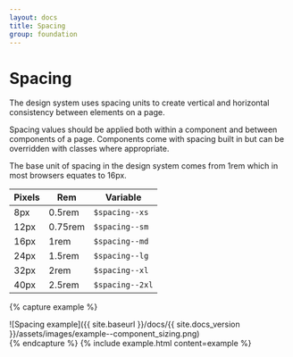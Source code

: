 ```yaml
---
layout: docs
title: Spacing
group: foundation
---
```


# Spacing

The design system uses spacing units to create vertical and horizontal consistency between elements on a page.

Spacing values should be applied both within a component and between components of a page. Components come with spacing built in but can be overridden with classes where appropriate.

The base unit of spacing in the design system comes from 1rem which in most browsers equates to 16px.

| Pixels    | Rem      | Variable       |
| --------- | -----    | -------------- |
| 8px       | 0.5rem   | `$spacing--xs`  |
| 12px      | 0.75rem  | `$spacing--sm`   |
| 16px      | 1rem     | `$spacing--md`   |
| 24px      | 1.5rem   | `$spacing--lg`   |
| 32px      | 2rem     | `$spacing--xl`  |
| 40px      | 2.5rem   | `$spacing--2xl` |


{% capture example %}
<div markdown="1">
  ![Spacing example]({{ site.baseurl }}/docs/{{ site.docs_version }}/assets/images/example--component_sizing.png)
</div>
{% endcapture %}
{% include example.html content=example %}

